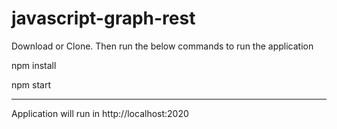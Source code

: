# javascript-graph-rest

Download or Clone. 
Then run the below commands to run the application

npm install

npm start

**************************
Application will run in http://localhost:2020
